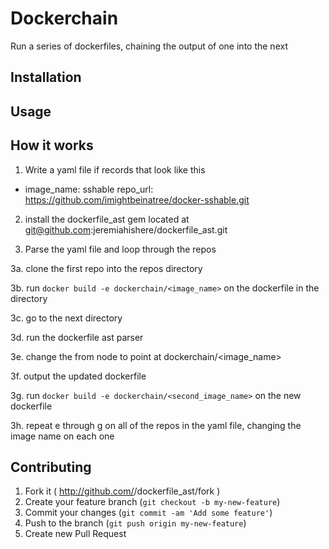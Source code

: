 # Dockerchain

Run a series of dockerfiles, chaining the output of one into the next

## Installation

## Usage

## How it works

1. Write a yaml file if records that look like this

- image_name: sshable
  repo_url: https://github.com/imightbeinatree/docker-sshable.git

2. install the dockerfile_ast gem located at git@github.com:jeremiahishere/dockerfile_ast.git

3. Parse the yaml file and loop through the repos

3a. clone the first repo into the repos directory

3b. run `docker build -e dockerchain/<image_name>` on the dockerfile in the directory

3c. go to the next directory

3d. run the dockerfile ast parser

3e. change the from node to point at dockerchain/<image_name>

3f. output the updated dockerfile

3g. run `docker build -e dockerchain/<second_image_name>` on the new dockerfile

3h. repeat e through g on all of the repos in the yaml file, changing the image name on each one

## Contributing

1. Fork it ( http://github.com/<my-github-username>/dockerfile_ast/fork )
2. Create your feature branch (`git checkout -b my-new-feature`)
3. Commit your changes (`git commit -am 'Add some feature'`)
4. Push to the branch (`git push origin my-new-feature`)
5. Create new Pull Request
